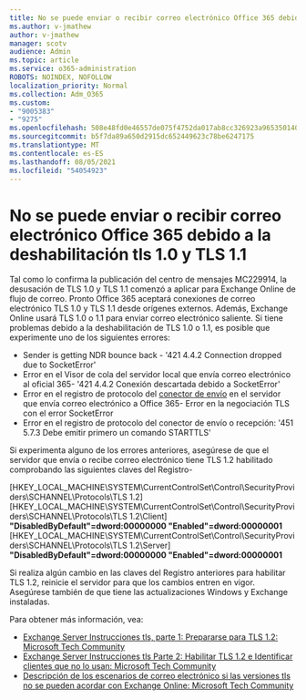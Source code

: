 ```yaml
---
title: No se puede enviar o recibir correo electrónico Office 365 debido a la deshabilitación tls 1.0 y TLS 1.1
ms.author: v-jmathew
author: v-jmathew
manager: scotv
audience: Admin
ms.topic: article
ms.service: o365-administration
ROBOTS: NOINDEX, NOFOLLOW
localization_priority: Normal
ms.collection: Adm_O365
ms.custom:
- "9005383"
- "9275"
ms.openlocfilehash: 508e48fd0e46557de075f4752da017ab8cc326923a965350140e598f7f7cf557
ms.sourcegitcommit: b5f7da89a650d2915dc652449623c78be6247175
ms.translationtype: MT
ms.contentlocale: es-ES
ms.lasthandoff: 08/05/2021
ms.locfileid: "54054923"
---
```

# <a name="unable-to-sendreceive-email-tofrom-office-365-because-of-the-tls-10-and-tls-11-disablement"></a>No se puede enviar o recibir correo electrónico Office 365 debido a la deshabilitación tls 1.0 y TLS 1.1

Tal como lo confirma la publicación del centro de mensajes MC229914, la desusación de TLS 1.0 y TLS 1.1 comenzó a aplicar para Exchange Online de flujo de correo. Pronto Office 365 aceptará conexiones de correo electrónico TLS 1.0 y TLS 1.1 desde orígenes externos. Además, Exchange Online usará TLS 1.0 o 1.1 para enviar correo electrónico saliente. Si tiene problemas debido a la deshabilitación de TLS 1.0 o 1.1, es posible que experimente uno de los siguientes errores:

- Sender is getting NDR bounce back - '421 4.4.2 Connection dropped due to SocketError'
- Error en el Visor de cola del servidor local que envía correo electrónico al oficial 365- '421 4.4.2 Conexión descartada debido a SocketError'
- Error en el registro de protocolo del [conector de envío](https://docs.microsoft.com/exchange/mail-flow/connectors/protocol-logging) en el servidor que envía correo electrónico a Office 365- Error en la negociación TLS con el error SocketError
- Error en el registro de protocolo del conector de envío o recepción: '451 5.7.3 Debe emitir primero un comando STARTTLS'

Si experimenta alguno de los errores anteriores, asegúrese de que el servidor que envía o recibe correo electrónico tiene TLS 1.2 habilitado comprobando las siguientes claves del Registro-

[HKEY_LOCAL_MACHINE\SYSTEM\CurrentControlSet\Control\SecurityProviders\SCHANNEL\Protocols\TLS 1.2] [HKEY_LOCAL_MACHINE\SYSTEM\CurrentControlSet\Control\SecurityProviders\SCHANNEL\Protocols\TLS 1.2\Client] **"DisabledByDefault"=dword:00000000 "Enabled"=dword:00000001** [HKEY_LOCAL_MACHINE\SYSTEM\CurrentControlSet\Control\SecurityProviders\SCHANNEL\Protocols\TLS 1.2\Server] **"DisabledByDefault"=dword:00000000 "Enabled"=dword:00000001**

Si realiza algún cambio en las claves del Registro anteriores para habilitar TLS 1.2, reinicie el servidor para que los cambios entren en vigor. Asegúrese también de que tiene las actualizaciones Windows y Exchange instaladas.

Para obtener más información, vea:

- [Exchange Server Instrucciones tls, parte 1: Prepararse para TLS 1.2: Microsoft Tech Community](https://techcommunity.microsoft.com/t5/exchange-team-blog/exchange-server-tls-guidance-part-1-getting-ready-for-tls-1-2/ba-p/607649)
- [Exchange Server Instrucciones tls Parte 2: Habilitar TLS 1.2 e Identificar clientes que no lo usan: Microsoft Tech Community](https://techcommunity.microsoft.com/t5/exchange-team-blog/exchange-server-tls-guidance-part-2-enabling-tls-1-2-and/ba-p/607761)
- [Descripción de los escenarios de correo electrónico si las versiones tls no se pueden acordar con Exchange Online: Microsoft Tech Community](https://techcommunity.microsoft.com/t5/exchange-team-blog/understanding-email-scenarios-if-tls-versions-cannot-be-agreed/ba-p/2065089)
